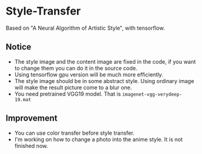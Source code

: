 # Style-Transfer

Based on "A Neural Algorithm of Artistic Style", with tensorflow.

## Notice

* The style image and the content image are fixed in the code, if you want to change them you can do it in the source code.
* Using tensorflow gpu version will be much more efficiently.
* The style image should be in some abstract style. Using ordinary image will make the result picture come to a blur one.
* You need pretrained VGG19 model. That is `imagenet-vgg-verydeep-19.mat`

## Improvement

* You can use color transfer before style transfer.
* I'm working on how to change a photo into the anime style. It is not finished now.

